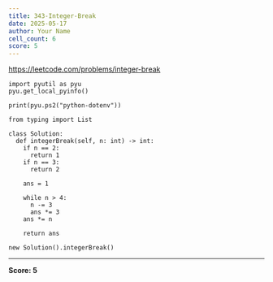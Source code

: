 ```yaml
---
title: 343-Integer-Break
date: 2025-05-17
author: Your Name
cell_count: 6
score: 5
---
```


https://leetcode.com/problems/integer-break


```
import pyutil as pyu
pyu.get_local_pyinfo()
```


```
print(pyu.ps2("python-dotenv"))
```


```
from typing import List
```


```
class Solution:
  def integerBreak(self, n: int) -> int:
    if n == 2:
      return 1
    if n == 3:
      return 2

    ans = 1

    while n > 4:
      n -= 3
      ans *= 3
    ans *= n

    return ans
```


```
new Solution().integerBreak()
```


---
**Score: 5**